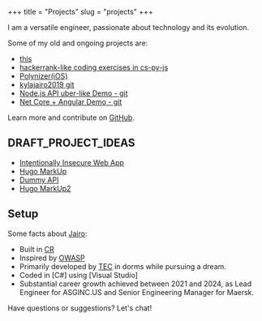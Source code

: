 +++
title = "Projects"
slug = "projects"
+++

I am a versatile engineer, passionate about technology and its evolution.


Some of my old and ongoing projects are:

* [this](https://github.com/Softwavecr/softwave)
* [hackerrank-like coding exercises in cs-py-js](https://github.com/Softwavecr/effective-sniffle/tree/dev)
* [Polynizer(iOS)](https://www.youtube.com/watch?v=Fl81zPGkS6I)
* [kylajairo2019 git](https://github.com/Softwavecr/kylajairo2019)
* [Node.js API uber-like Demo - git](https://github.com/Softwavecr/libera)
* [Net Core + Angular Demo - git](https://github.com/Softwavecr/jWebApplicationNg)

Learn more and contribute on [GitHub](https://github.com/Softwavecr).


## DRAFT_PROJECT_IDEAS
* [Intentionally Insecure Web App](https://www.benjaminjohnston.com.au/intentionallyinsecurejs)
* [Hugo MarkUp](https://themes.gohugo.io//theme/hugo-coder/post/markdown-syntax/)
* [Dummy API](http://dummy.restapiexample.com/)
* [Hugo MarkUp2](https://freecontent.manning.com/using-markup-languages-with-hugo/)


## Setup

Some facts about [Jairo](http://gohugo.io/):

* Built in [CR](https://www.anywhere.com/costa-rica)
* Inspired by [OWASP](https://owasp.org/)
* Primarily developed by [TEC](https://tec.ac.cr/) in dorms while pursuing a dream.
* Coded in [C#] using [Visual Studio]
* Substantial career growth achieved between 2021 and 2024, as Lead Engineer for ASGINC.US and Senior Engineering Manager for Maersk.

Have questions or suggestions? Let's chat!